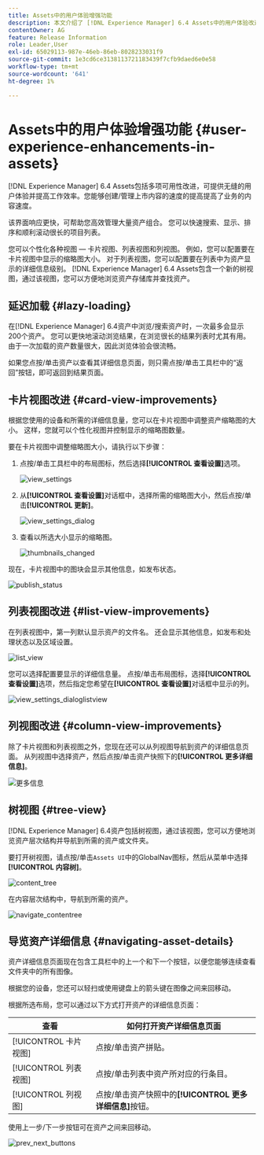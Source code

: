 ```yaml
---
title: Assets中的用户体验增强功能
description: 本文介绍了 [!DNL Experience Manager] 6.4 Assets中的用户体验改进。
contentOwner: AG
feature: Release Information
role: Leader,User
exl-id: 65029113-987e-46eb-86eb-8028233031f9
source-git-commit: 1e3cd6ce3138113721183439f7cfb9daed6e0e58
workflow-type: tm+mt
source-wordcount: '641'
ht-degree: 1%

---
```


# Assets中的用户体验增强功能 {#user-experience-enhancements-in-assets}

[!DNL Experience Manager] 6.4 Assets包括多项可用性改进，可提供无缝的用户体验并提高工作效率。您能够创建/管理上市内容的速度的提高提高了业务的内容速度。

该界面响应更快，可帮助您高效管理大量资产组合。 您可以快速搜索、显示、排序和顺利滚动很长的项目列表。

您可以个性化各种视图 — 卡片视图、列表视图和列视图。 例如，您可以配置要在卡片视图中显示的缩略图大小。 对于列表视图，您可以配置要在列表中为资产显示的详细信息级别。 [!DNL Experience Manager] 6.4 Assets包含一个新的树视图，通过该视图，您可以方便地浏览资产存储库并查找资产。

## 延迟加载 {#lazy-loading}

在[!DNL Experience Manager] 6.4资产中浏览/搜索资产时，一次最多会显示200个资产。 您可以更快地滚动浏览结果，在浏览很长的结果列表时尤其有用。 由于一次加载的资产数量很大，因此浏览体验会很流畅。

如果您点按/单击资产以查看其详细信息页面，则只需点按/单击工具栏中的“返回”按钮，即可返回到结果页面。

## 卡片视图改进 {#card-view-improvements}

根据您使用的设备和所需的详细信息量，您可以在卡片视图中调整资产缩略图的大小。 这样，您就可以个性化视图并控制显示的缩略图数量。

要在卡片视图中调整缩略图大小，请执行以下步骤：

1. 点按/单击工具栏中的布局图标，然后选择&#x200B;**[!UICONTROL 查看设置]**&#x200B;选项。

   ![view_settings](assets/view_settings.png)

1. 从&#x200B;**[!UICONTROL 查看设置]**&#x200B;对话框中，选择所需的缩略图大小，然后点按/单击&#x200B;**[!UICONTROL 更新]**。

   ![view_settings_dialog](assets/view_settings_dialog.png)

1. 查看以所选大小显示的缩略图。

   ![thumbnails_changed](assets/thumbnails_changed.png)

现在，卡片视图中的图块会显示其他信息，如发布状态。

![publish_status](assets/publish_status.png)

## 列表视图改进 {#list-view-improvements}

在列表视图中，第一列默认显示资产的文件名。 还会显示其他信息，如发布和处理状态以及区域设置。

![list_view](assets/list_view.png)

您可以选择配置要显示的详细信息量。 点按/单击布局图标，选择&#x200B;**[!UICONTROL 查看设置]**&#x200B;选项，然后指定您希望在&#x200B;**[!UICONTROL 查看设置]**&#x200B;对话框中显示的列。

![view_settings_dialoglistview](assets/view_settings_dialoglistview.png)

## 列视图改进 {#column-view-improvements}

除了卡片视图和列表视图之外，您现在还可以从列视图导航到资产的详细信息页面。 从列视图中选择资产，然后点按/单击资产快照下的&#x200B;**[!UICONTROL 更多详细信息]**。

![更多信息](assets/more_details.png)

## 树视图 {#tree-view}

[!DNL Experience Manager] 6.4资产包括树视图，通过该视图，您可以方便地浏览资产层次结构并导航到所需的资产或文件夹。

要打开树视图，请点按/单击`Assets UI`中的GlobalNav图标，然后从菜单中选择&#x200B;**[!UICONTROL 内容树]**。

![content_tree](assets/content_tree.png)

在内容层次结构中，导航到所需的资产。

![navigate_contentree](assets/navigate_contenttree.png)

## 导览资产详细信息 {#navigating-asset-details}

资产详细信息页面现在包含工具栏中的上一个和下一个按钮，以便您能够连续查看文件夹中的所有图像。

根据您的设备，您还可以轻扫或使用键盘上的箭头键在图像之间来回移动。

根据所选布局，您可以通过以下方式打开资产的详细信息页面：

| **查看** | **如何打开资产详细信息页面** |
|---|---|
| [!UICONTROL 卡片视图] | 点按/单击资产拼贴。 |
| [!UICONTROL 列表视图] | 点按/单击列表中资产所对应的行条目。 |
| [!UICONTROL 列视图] | 点按/单击资产快照中的&#x200B;**[!UICONTROL 更多详细信息]**&#x200B;按钮。 |

使用上一步/下一步按钮可在资产之间来回移动。

![prev_next_buttons](assets/prev_next_buttons.png)
